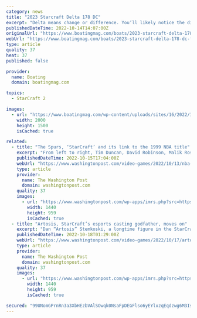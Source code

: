 ```yaml
---
category: news
title: "2023 Starcraft Delta 178 DC"
excerpt: "Delta means change or difference. You’ll likely notice the difference and the family will likely appreciate the change if you tow home a Starcraft Delta 178 DC. What makes Starcraft’s Delta 178 DC special? Having visited the Starcraft plant ..."
publishedDateTime: 2022-10-14T14:07:00Z
originalUrl: "https://www.boatingmag.com/boats/2023-starcraft-delta-178-dc-fwbbg/"
webUrl: "https://www.boatingmag.com/boats/2023-starcraft-delta-178-dc-fwbbg/"
type: article
quality: 37
heat: 37
published: false

provider:
  name: Boating
  domain: boatingmag.com

topics:
  - StarCraft 2

images:
  - url: "https://www.boatingmag.com/wp-content/uploads/sites/16/2022/10/BTG1022-FWBBG-Starcraft-178-1.jpg"
    width: 2000
    height: 1500
    isCached: true

related:
  - title: "The Spurs, ‘StarCraft’ and its link to the 1999 NBA title"
    excerpt: "From left to right, Tim Duncan, David Robinson, Malik Rose and Sean Elliott play \"StarCraft\" while the Larry O'Brien championship trophy sits in the aisle."
    publishedDateTime: 2022-10-15T17:04:00Z
    webUrl: "https://www.washingtonpost.com/video-games/2022/10/13/nba-spurs-starcraft-lan-photo/"
    type: article
    provider:
      name: The Washington Post
      domain: washingtonpost.com
    quality: 37
    images:
      - url: "https://www.washingtonpost.com/wp-apps/imrs.php?src=https://arc-anglerfish-washpost-prod-washpost.s3.amazonaws.com/public/COW5XB32HJEUPONMJXYBUVFFVQ.jpg&w=1440"
        width: 1440
        height: 959
        isCached: true
  - title: "Artosis, StarCraft’s esports casting godfather, moves on"
    excerpt: "Dan “Artosis” Stemkoski, a longtime figure in the StarCraft community and a pioneer in esports casting, presided over his final Global StarCraft II League on Oct. 15. His last GSL was referred to by fans and industry colleagues as the end of an era for ..."
    publishedDateTime: 2022-10-18T01:29:00Z
    webUrl: "https://www.washingtonpost.com/video-games/2022/10/17/artosis-retires-starcraft-2-gsl/"
    type: article
    provider:
      name: The Washington Post
      domain: washingtonpost.com
    quality: 37
    images:
      - url: "https://www.washingtonpost.com/wp-apps/imrs.php?src=https://arc-anglerfish-washpost-prod-washpost.s3.amazonaws.com/public/LSMCBB6IAZF4ZBXTDU6LURLQBE.jpg&w=1440"
        width: 1440
        height: 959
        isCached: true

secured: "99UNomGPrnRn3a3XbHEzbVAlSOwqk0NsaFpDEGFlso6yEYlxzqEqdzwg6M3IsvptMm7P2TJJ05CkyDTEo/7NDHAY9nr5yoMfQ5X0WXhzfowws9OVIRk09EUJjdWjWOqv2Xr9h1xl0kdzsvOIafhHY+o+bqi6OWOOzsvCBqGgvUe2YU0BnQeep7hcENj0WZwIvGORZ7VT/BeMZEzD+gSjQ2lsF1XL3aQRjeAHfJrJeibiOnIci37+GAlaNhqbvkVXp0/nNPccMaNFWtcDyBie+OQZdknuBb//hZpaVqMJW+NeRSG+HRwtUSMh1ZplBLLTqtvwYzMFsUx3RbXsvjPaD38lUGwH6RwbsgY8qLR2gG8=;qBU68mCoztuuvIhI9icwpA=="
---
```


